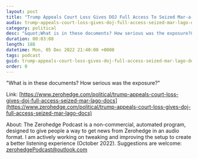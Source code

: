 ```yaml
---
layout: post
title: "Trump Appeals Court Loss Gives DOJ Full Access To Seized Mar-a-Lago Docs"
audio: trump-appeals-court-loss-gives-doj-full-access-seized-mar-lago-docs-0
category: political
desc: "&quot;What is in these documents? How serious was the exposure?&quot;"
duration: 00:03:08
length: 188
datetime: Mon, 05 Dec 2022 21:40:00 +0000
tags: podcast
guid: trump-appeals-court-loss-gives-doj-full-access-seized-mar-lago-docs-0
order: 0
---
```

&quot;What is in these documents? How serious was the exposure?&quot;

Link: [https://www.zerohedge.com/political/trump-appeals-court-loss-gives-doj-full-access-seized-mar-lago-docs](https://www.zerohedge.com/political/trump-appeals-court-loss-gives-doj-full-access-seized-mar-lago-docs)

About: The Zerohedge Podcast is a non-commercial, automated program, designed to give people a way to get news from Zerohedge in an audio format.  I am actively working on tweaking and improving the setup to create a better listening experience (October 2022).  Suggestions are welcome: [zerohedgePodcast@outlook.com](mailto:zerohedgePodcast@outlook.com)